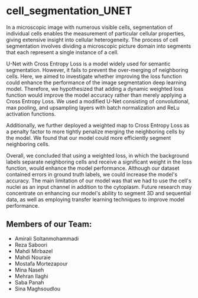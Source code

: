 # cell_segmentation_UNET

In a microscopic image with numerous visible cells, segmentation of individual cells enables the measurement of particular cellular properties, giving extensive insight into cellular heterogeneity. The process of cell segmentation involves dividing a microscopic picture domain into segments that each represent a single instance of a cell. 

U-Net with Cross Entropy Loss is a model widely used for semantic segmentation. However, it fails to prevent the over-merging of neighboring cells. Here, we aimed to investigate whether improving the loss function could enhance the performance of the image segmentation deep learning model. 
Therefore, we hypothesized that adding a dynamic weighted loss function would improve the model accuracy rather than merely applying a Cross Entropy Loss. We used a modified U-Net consisting of convolutional, max pooling, and upsampling layers with batch normalization and ReLu activation functions.

Additionally, we further deployed a weighted map to Cross Entropy Loss as a penalty factor to more tightly penalize merging the neighboring cells by the model. 
We found that our model could more efficiently segment neighboring cells. 

Overall, we concluded that using a weighted loss, in which the background labels separate neighboring cells and receive a significant weight in the loss function, would enhance the model performance. 
Although our dataset contained errors in ground truth labels, we could increase the model's accuracy. The main limitation of our model was that we had to use the cell's nuclei as an input channel in addition to the cytoplasm. 
Future research may concentrate on enhancing our model's ability to segment 3D and sequential data, as well as employing transfer learning techniques to improve model performance.

## Members of our Team:
- Amirali Soltanmohammadi
- Reza Saboori
- Mahdi Mirbazel
- Mahdi Nouraie
- Mostafa Mortezapour
- Mina Naseh
- Mehran Ilaghi
- Saba Panah
- Sina Maghsoudlou
